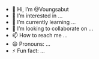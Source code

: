 - 👋 Hi, I’m @Voungsabut
- 👀 I’m interested in ...
- 🌱 I’m currently learning ...
- 💞️ I’m looking to collaborate on ...
- 📫 How to reach me ...
- 😄 Pronouns: ...
- ⚡ Fun fact: ...

<!---
Voungsabut/Voungsabut is a ✨ special ✨ repository because its `README.md` (this file) appears on your GitHub profile.
You can click the Preview link to take a look at your changes.
--->
